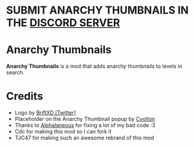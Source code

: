# SUBMIT ANARCHY THUMBNAILS IN THE [DISCORD SERVER]([https://discord.gg/GuagJDsqds](https://discord.gg/SmmQtT3vCb))

# Anarchy Thumbnails

**Anarchy Thumbnails** is a mod that adds anarchy thumbnails to levels in search.

# Credits

- Logo by [BriftXD [Twitter]](https://twitter.com/BriftXD)
- Placeholder on the Anarchy Thumbnail popup by [Cvolton](https://twitter.com/Misabr0penguin)
- Thanks to [Alphalaneous](https://github.com/Alphalaneous) for fixing a lot of my bad code :3
- Cdc for making this mod so I can fork it
- TJC47 for making such an awesome rebrand of this mod
